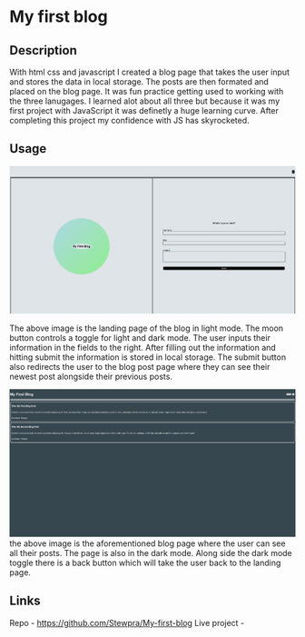 # My first blog

## Description

With html css and javascript I created a blog page that takes the user input and stores the data in local storage. The posts are then formated and placed on the blog page. It was fun practice getting used to working with the three lanugages. I learned alot about all three but because it was my first project with JavaScript it was definetly a huge learning curve. After completing this project my confidence with JS has skyrocketed.

## Usage

![alt text](challlenge4.screenshot1.png)

The above image is the landing page of the blog in light mode. The moon button controls a toggle for light and dark mode. The user inputs their information in the fields to the right. After filling out the information and hitting submit the information is stored in local storage. The submit button also redirects the user to the blog post page where they can see their newest post alongside their previous posts.

![alt text](challenge4.screenshot2.png)
the above image is the aforementioned blog page where the user can see all their posts. The page is also in the dark mode. Along side the dark mode toggle there is a back button which will take the user back to the landing page.

## Links

Repo - https://github.com/Stewpra/My-first-blog
Live project - 
